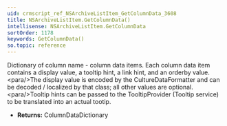 ```yaml
---
uid: crmscript_ref_NSArchiveListItem_GetColumnData_3608
title: NSArchiveListItem.GetColumnData()
intellisense: NSArchiveListItem.GetColumnData
sortOrder: 1178
keywords: GetColumnData()
so.topic: reference
---
```



Dictionary of column name - column data items. Each column data item contains a display value, a tooltip hint, a link hint, and an orderby value. \<para/>The display value is encoded by the CultureDataFormatter and can be decoded / localized by that class; all other values are optional. \<para/>Tooltip hints can be passed to the TooltipProvider (Tooltip service) to be translated into an actual tootip.



* **Returns:** ColumnDataDictionary


